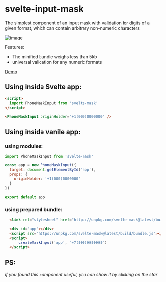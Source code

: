 # svelte-input-mask

The simplest component of an input mask with validation for digits of a given format, which can contain arbitrary non-numeric characters

![image](https://user-images.githubusercontent.com/40761960/188269627-0d395369-31e7-4b46-81f3-802b5ef04c9c.png)

Features:
- The minified bundle weighs less than 5kb
- universal validation for any numeric formats

[Demo](https://coding-style.ru/code_reviews/271/edit)

## Using inside Svelte app:

```html
<script>
  import PhoneMaskInput from 'svelte-mask'
</script>

<PhoneMaskInput originHolder="+1(000)0000000" />
```


## Using inside vanile app:

### using modules:

```js
import PhoneMaskInput from 'svelte-mask'

const app = new PhoneMaskInput({
  target: document.getElementById('app'),
  props: {
    originHolder: '+1(000)0000000'
  }  
})

export default app
```

### using prepared bundle:

```html
  <link rel="stylesheet" href="https://unpkg.com/svelte-mask@latest/build/css/app.css">  

  <div id="app"></div>    
  <script src="https://unpkg.com/svelte-mask@latest/build/bundle.js"></script>
  <script>
      createMaskInput('app', '+7(999)9999999')        
  </script>
```

## PS:

*if you found this component useful, you can show it by clicking on the star*
